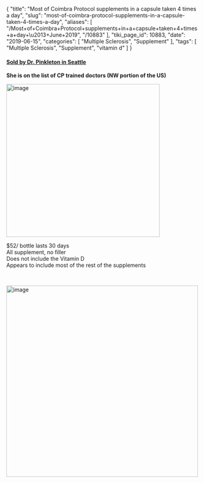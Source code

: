 {
    "title": "Most of Coimbra Protocol supplements in a capsule taken 4 times a day",
    "slug": "most-of-coimbra-protocol-supplements-in-a-capsule-taken-4-times-a-day",
    "aliases": [
        "/Most+of+Coimbra+Protocol+supplements+in+a+capsule+taken+4+times+a+day+\u2013+June+2019",
        "/10883"
    ],
    "tiki_page_id": 10883,
    "date": "2019-06-15",
    "categories": [
        "Multiple Sclerosis",
        "Supplement"
    ],
    "tags": [
        "Multiple Sclerosis",
        "Supplement",
        "vitamin d"
    ]
}


#### [Sold by Dr. Pinkleton in Seattle](https://www.doctorpinkleton.com/shop)

 **She is on the list of CP trained doctors (NW portion of the US)** 

<img src="https://d378j1rmrlek7x.cloudfront.net/attachments/jpeg/cp-map-world.jpg" alt="image" width="400">

$52/ bottle lasts 30 days  
All supplement, no filler   
Does not include the Vitamin D  
Appears to include most of the rest of the supplements  

&nbsp;

<img src="https://d378j1rmrlek7x.cloudfront.net/attachments/jpeg/cp.jpg" alt="image" width="500">
